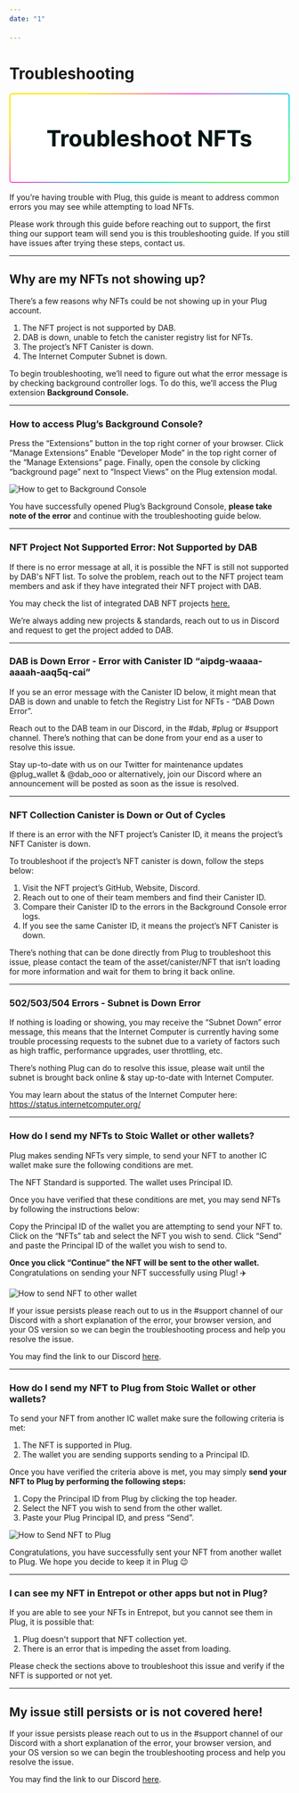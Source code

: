 ```yaml
---
date: "1"

---
```

# Troubleshooting

![](imgs/trob-nft.png)

If you’re having trouble with Plug, this guide is meant to address common errors you may see while attempting to load NFTs.

Please work through this guide before reaching out to support, the first thing our support team will send you is this troubleshooting guide. If you still have issues after trying these steps, contact us.

---

## Why are my NFTs not showing up?

There’s a few reasons why NFTs could be not showing up in your Plug account. 

1. The NFT project is not supported by DAB.
2. DAB is down, unable to fetch the canister registry list for NFTs.  
3. The project’s NFT Canister is down.
4. The Internet Computer Subnet is down. 

To begin troubleshooting, we’ll need to figure out what the error message is by checking background controller logs. To do this, we’ll access the Plug extension **Background Console.**

---

### How to access Plug’s Background Console? 

Press the “Extensions” button in the top right corner of your browser. 
Click “Manage Extensions”
Enable “Developer Mode” in the top right corner of the “Manage Extensions” page. 
Finally, open the console by clicking “background page” next to “Inspect Views” on the Plug extension modal. 


![How to get to Background Console](https://storageapi.fleek.co/fleek-team-bucket/TroubleshootingPlugResources/PlugBackgroundConsoleGIF.gif)

You have successfully opened Plug’s Background Console, **please take note of the error** and continue with the troubleshooting guide below. 

---

### NFT Project Not Supported Error: Not Supported by DAB

If there is no error message at all, it is possible the NFT is still not supported by DAB's NFT list. To solve the problem, reach out to the NFT project team members and ask if they have integrated their NFT project with DAB. 

You may check the list of integrated DAB NFT projects [here.](https://github.com/Psychedelic/dab/blob/main/registries/nft/list.json) 

We’re always adding new projects & standards, reach out to us in Discord and request to get the project added to DAB. 

---

### DAB is Down Error - Error with Canister ID “aipdg-waaaa-aaaah-aaq5q-cai” 

If you se an error message with the Canister ID below, it might mean that DAB is down and unable to fetch the Registry List for NFTs - “DAB Down Error”.

Reach out to the DAB team in our Discord, in the #dab, #plug or #support channel. There’s nothing that can be done from your end as a user to resolve this issue.

Stay up-to-date with us on our Twitter for maintenance updates @plug_wallet & @dab_ooo or alternatively, join our Discord where an announcement will be posted as soon as the issue is resolved.

---

### NFT Collection Canister is Down or Out of Cycles

If there is an error with the NFT project’s Canister ID, it means the project’s NFT Canister is down.

To troubleshoot if the project’s NFT canister is down, follow the steps below: 

1. Visit the NFT project’s GitHub, Website, Discord.
2. Reach out to one of their team members and find their Canister ID.
3. Compare their Canister ID to the errors in the Background Console error logs.
4. If you see the same Canister ID, it means the project’s NFT Canister is down. 

There’s nothing that can be done directly from Plug to troubleshoot this issue, please contact the team of the asset/canister/NFT that isn’t loading for more information and wait for them to bring it back online.

---

### 502/503/504 Errors - Subnet is Down Error

If nothing is loading or showing, you may receive the “Subnet Down” error message, this means that the Internet Computer is currently having some trouble processing requests to the subnet due to a variety of factors such as high traffic, performance upgrades, user throttling, etc.

There’s nothing Plug can do to resolve this issue, please wait until the subnet is brought back online & stay up-to-date with Internet Computer.

You may learn about the status of the Internet Computer here: 
https://status.internetcomputer.org/

---

### How do I send my NFTs to Stoic Wallet or other wallets?
Plug makes sending NFTs very simple, to send your NFT to another IC wallet make sure the following conditions are met. 

The NFT Standard is supported. 
The wallet uses Principal ID. 

Once you have verified that these conditions are met, you may send NFTs by following the instructions below: 

Copy the Principal ID of the wallet you are attempting to send your NFT to. 
Click on the “NFTs” tab and select the NFT you wish to send. 
Click “Send” and paste the Principal ID of the wallet you wish to send to. 

**Once you click “Continue” the NFT will be sent to the other wallet.** Congratulations on sending your NFT successfully using Plug! ✈️

![How to send NFT to other wallet](https://storageapi.fleek.co/fleek-team-bucket/TroubleshootingPlugResources/SendNFTtoStoicWalletGIF.gif)



If your issue persists please reach out to us in the #support channel of our Discord with a short explanation of the error, your browser version, and your OS version so we can begin the troubleshooting process and help you resolve the issue. 

You may find the link to our Discord [here](https://discord.gg/fleekhq). 

---

### How do I send my NFT to Plug from Stoic Wallet or other wallets? 
To send your NFT from another IC wallet make sure the following criteria is met:

1. The NFT is supported in Plug. 
2. The wallet you are sending supports sending to a Principal ID. 

Once you have verified the criteria above is met, you may simply **send your NFT to Plug by performing the following steps:**

1. Copy the Principal ID from Plug by clicking the top header. 
2. Select the NFT you wish to send from the other wallet. 
3. Paste your Plug Principal ID, and press “Send”.


![How to Send NFT to Plug](https://storageapi.fleek.co/fleek-team-bucket/TroubleshootingPlugResources/SendNFTtoPlugGIF.gif)

Congratulations, you have successfully sent your NFT from another wallet to Plug. We hope you decide to keep it in Plug 😉

---

### I can see my NFT in Entrepot or other apps but not in Plug?

If you are able to see your NFTs in Entrepot, but you cannot see them in Plug, it is possible that:

1. Plug doesn't support that NFT collection yet.
2. There is an error that is impeding the asset from loading.

Please check the sections above to troubleshoot this issue and verify if the NFT is supported or not yet.

---

## My issue still persists or is not covered here!

If your issue persists please reach out to us in the #support channel of our Discord with a short explanation of the error, your browser version, and your OS version so we can begin the troubleshooting process and help you resolve the issue. 

You may find the link to our Discord [here](https://discord.gg/fleekhq).
